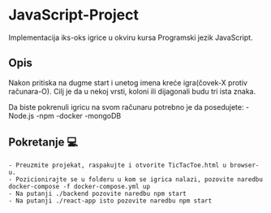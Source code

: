 # JavaScript-Project

  Implementacija iks-oks igrice u okviru kursa Programski jezik JavaScript. 

## Opis

  Nakon pritiska na dugme start i unetog imena kreće igra(čovek-X protiv računara-O). Cilj je da u nekoj vrsti, koloni ili dijagonali budu tri ista znaka. 

  Da biste pokrenuli igricu na svom računaru potrebno je da posedujete:
    -Node.js
    -npm
    -docker
    -mongoDB  

## Pokretanje :computer:

    - Preuzmite projekat, raspakujte i otvorite TicTacToe.html u browser-u. 
    - Pozicionirajte se u folderu u kom se igrica nalazi, pozovite naredbu docker-compose -f docker-compose.yml up
    - Na putanji ./backend pozovite naredbu npm start
    - Na putanji ./react-app isto pozovite naredbu npm start
